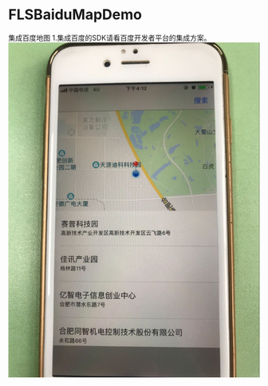 # FLSBaiduMapDemo
集成百度地图
1.集成百度的SDK请看百度开发者平台的集成方案。
![Image text](https://github.com/WuMu123Love/FLSBaiduMapDemo/blob/master/map.jpg)

